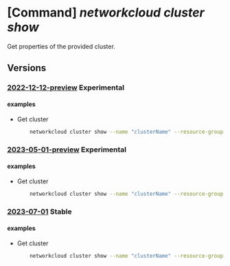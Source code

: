 # [Command] _networkcloud cluster show_

Get properties of the provided cluster.

## Versions

### [2022-12-12-preview](/Resources/mgmt-plane/L3N1YnNjcmlwdGlvbnMve30vcmVzb3VyY2Vncm91cHMve30vcHJvdmlkZXJzL21pY3Jvc29mdC5uZXR3b3JrY2xvdWQvY2x1c3RlcnMve30=/2022-12-12-preview.xml) **Experimental**

<!-- mgmt-plane /subscriptions/{}/resourcegroups/{}/providers/microsoft.networkcloud/clusters/{} 2022-12-12-preview -->

#### examples

- Get cluster
    ```bash
        networkcloud cluster show --name "clusterName" --resource-group "resourceGroupName"
    ```

### [2023-05-01-preview](/Resources/mgmt-plane/L3N1YnNjcmlwdGlvbnMve30vcmVzb3VyY2Vncm91cHMve30vcHJvdmlkZXJzL21pY3Jvc29mdC5uZXR3b3JrY2xvdWQvY2x1c3RlcnMve30=/2023-05-01-preview.xml) **Experimental**

<!-- mgmt-plane /subscriptions/{}/resourcegroups/{}/providers/microsoft.networkcloud/clusters/{} 2023-05-01-preview -->

#### examples

- Get cluster
    ```bash
        networkcloud cluster show --name "clusterName" --resource-group "resourceGroupName"
    ```

### [2023-07-01](/Resources/mgmt-plane/L3N1YnNjcmlwdGlvbnMve30vcmVzb3VyY2Vncm91cHMve30vcHJvdmlkZXJzL21pY3Jvc29mdC5uZXR3b3JrY2xvdWQvY2x1c3RlcnMve30=/2023-07-01.xml) **Stable**

<!-- mgmt-plane /subscriptions/{}/resourcegroups/{}/providers/microsoft.networkcloud/clusters/{} 2023-07-01 -->

#### examples

- Get cluster
    ```bash
        networkcloud cluster show --name "clusterName" --resource-group "resourceGroupName"
    ```
